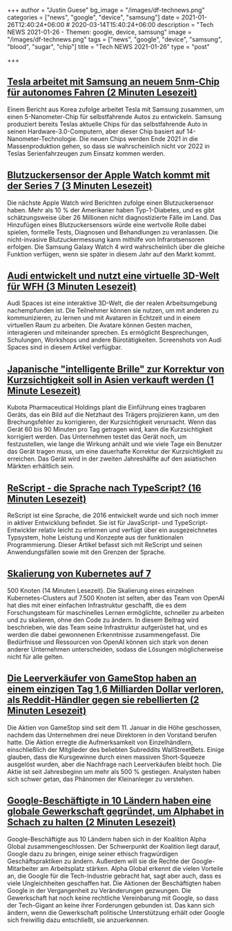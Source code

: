 +++
author = "Justin Guese"
bg_image = "/images/df-technews.png"
categories = ["news", "google", "device", "samsung"]
date = 2021-01-26T12:40:24+06:00 # 2020-03-14T15:40:24+06:00
description = "Tech NEWS 2021-01-26 - Themen: google, device, samsung"
image = "/images/df-technews.png"
tags = ["news", "google", "device", "samsung", "blood", "sugar", "chip"]
title = "Tech NEWS 2021-01-26"
type = "post"

+++

## [Tesla arbeitet mit Samsung an neuem 5nm-Chip für autonomes Fahren (2 Minuten Lesezeit)](https://electrek.co/2021/01/25/tesla-partners-samsung-new-5nm-chip-full-self-driving-report//1/010001773e612af5-a76bfc44-0a69-4e85-af9b-2164c6880c91-000000/F3CUyivlNWpAZjMnGtfB9XLE07iqVrYKX3jsA9gNsSE=177)

 Einem Bericht aus Korea zufolge arbeitet Tesla mit Samsung zusammen, um einen 5-Nanometer-Chip für selbstfahrende Autos zu entwickeln. Samsung produziert bereits Teslas aktuelle Chips für das selbstfahrende Auto in seinen Hardware-3.0-Computern, aber dieser Chip basiert auf 14-Nanometer-Technologie. Die neuen Chips werden Ende 2021 in die Massenproduktion gehen, so dass sie wahrscheinlich nicht vor 2022 in Teslas Serienfahrzeugen zum Einsatz kommen werden.

## [Blutzuckersensor der Apple Watch kommt mit der Series 7 (3 Minuten Lesezeit)](https://9to5mac.com/2021/01/25/apple-watch-blood-sugar-measurement//1/010001773e612af5-a76bfc44-0a69-4e85-af9b-2164c6880c91-000000/SNM6Nc4YO1cd6ZPTxwAv0miv7YVG7lCIlo5ojUecEpM=177)

 Die nächste Apple Watch wird Berichten zufolge einen Blutzuckersensor haben. Mehr als 10 % der Amerikaner haben Typ-1-Diabetes, und es gibt schätzungsweise über 26 Millionen nicht diagnostizierte Fälle im Land. Das Hinzufügen eines Blutzuckersensors würde eine wertvolle Rolle dabei spielen, formelle Tests, Diagnosen und Behandlungen zu veranlassen. Die nicht-invasive Blutzuckermessung kann mithilfe von Infrarotsensoren erfolgen. Die Samsung Galaxy Watch 4 wird wahrscheinlich über die gleiche Funktion verfügen, wenn sie später in diesem Jahr auf den Markt kommt.

## [Audi entwickelt und nutzt eine virtuelle 3D-Welt für WFH (3 Minuten Lesezeit)](https://www.theceomagazine.com/business/innovation-technology/audi-spaces//1/010001773e612af5-a76bfc44-0a69-4e85-af9b-2164c6880c91-000000/lZsD517MzxqNBEUD58ahF0BZ0QOVWUhNdCc6Ni4jdr4=177)

 Audi Spaces ist eine interaktive 3D-Welt, die der realen Arbeitsumgebung nachempfunden ist. Die Teilnehmer können sie nutzen, um mit anderen zu kommunizieren, zu lernen und mit Avataren in Echtzeit und in einem virtuellen Raum zu arbeiten. Die Avatare können Gesten machen, interagieren und miteinander sprechen. Es ermöglicht Besprechungen, Schulungen, Workshops und andere Bürotätigkeiten. Screenshots von Audi Spaces sind in diesem Artikel verfügbar.

## [Japanische "intelligente Brille" zur Korrektur von Kurzsichtigkeit soll in Asien verkauft werden (1 Minute Lesezeit)](https://asia.nikkei.com/Business/Health-Care/Myopia-correcting-smart-glasses-from-Japan-to-be-sold-in-Asia/1/010001773e612af5-a76bfc44-0a69-4e85-af9b-2164c6880c91-000000/uZK5lR9j7yt922fxZKmEE7EMl6msaJtmzBctC2aaPAs=177)

 Kubota Pharmaceutical Holdings plant die Einführung eines tragbaren Geräts, das ein Bild auf die Netzhaut des Trägers projizieren kann, um den Brechungsfehler zu korrigieren, der Kurzsichtigkeit verursacht. Wenn das Gerät 60 bis 90 Minuten pro Tag getragen wird, kann die Kurzsichtigkeit korrigiert werden. Das Unternehmen testet das Gerät noch, um festzustellen, wie lange die Wirkung anhält und wie viele Tage ein Benutzer das Gerät tragen muss, um eine dauerhafte Korrektur der Kurzsichtigkeit zu erreichen. Das Gerät wird in der zweiten Jahreshälfte auf den asiatischen Märkten erhältlich sein.

## [ReScript - die Sprache nach TypeScript? (16 Minuten Lesezeit)](https://blog.codecentric.de/en/2021/01/rescript-compare-typescript-elm//1/010001773e612af5-a76bfc44-0a69-4e85-af9b-2164c6880c91-000000/4qMhfE6BTI7_C87SPjWs30M9WgixHFm6PYls6siBG5c=177)

 ReScript ist eine Sprache, die 2016 entwickelt wurde und sich noch immer in aktiver Entwicklung befindet. Sie ist für JavaScript- und TypeScript-Entwickler relativ leicht zu erlernen und verfügt über ein ausgezeichnetes Typsystem, hohe Leistung und Konzepte aus der funktionalen Programmierung. Dieser Artikel befasst sich mit ReScript und seinen Anwendungsfällen sowie mit den Grenzen der Sprache.

## [Skalierung von Kubernetes auf 7](https://openai.com/blog/scaling-kubernetes-to-7500-nodes//1/010001773e612af5-a76bfc44-0a69-4e85-af9b-2164c6880c91-000000/c0qxNrfuLosFgw6uD1Y--vAhSFoM7trNMVHMKEx32kA=177)

500 Knoten (14 Minuten Lesezeit). Die Skalierung eines einzelnen Kubernetes-Clusters auf 7.500 Knoten ist selten, aber das Team von OpenAI hat dies mit einer einfachen Infrastruktur geschafft, die es dem Forschungsteam für maschinelles Lernen ermöglichte, schneller zu arbeiten und zu skalieren, ohne den Code zu ändern. In diesem Beitrag wird beschrieben, wie das Team seine Infrastruktur aufgerüstet hat, und es werden die dabei gewonnenen Erkenntnisse zusammengefasst. Die Bedürfnisse und Ressourcen von OpenAI können sich stark von denen anderer Unternehmen unterscheiden, sodass die Lösungen möglicherweise nicht für alle gelten.

## [Die Leerverkäufer von GameStop haben an einem einzigen Tag 1,6 Milliarden Dollar verloren, als Reddit-Händler gegen sie rebellierten (2 Minuten Lesezeit)](https://markets.businessinsider.com/news/stocks/gamestop-stock-short-seller-squeeze-losses-reddit-traders-citron-gme-2021-1-1030000080/1/010001773e612af5-a76bfc44-0a69-4e85-af9b-2164c6880c91-000000/LafiVYQbcK2s9Uw6Dlx5E13sb45nEazJV8o1JGUJQlg=177)

 Die Aktien von GameStop sind seit dem 11. Januar in die Höhe geschossen, nachdem das Unternehmen drei neue Direktoren in den Vorstand berufen hatte. Die Aktion erregte die Aufmerksamkeit von Einzelhändlern, einschließlich der Mitglieder des beliebten Subreddits WallStreetBets. Einige glauben, dass die Kursgewinne durch einen massiven Short-Squeeze ausgelöst wurden, aber die Nachfrage nach Leerverkäufen bleibt hoch. Die Aktie ist seit Jahresbeginn um mehr als 500 % gestiegen. Analysten haben sich schwer getan, das Phänomen der Kleinanleger zu verstehen.

## [Google-Beschäftigte in 10 Ländern haben eine globale Gewerkschaft gegründet, um Alphabet in Schach zu halten (2 Minuten Lesezeit)](https://www.fastcompany.com/90597474/google-workers-across-the-world-just-formed-a-global-union-to-keep-alphabet-in-check/1/010001773e612af5-a76bfc44-0a69-4e85-af9b-2164c6880c91-000000/LcJD-7WvU910qWLORn4Vxmgd0oeLTqk6EA-Fp_FjU4c=177)

 Google-Beschäftigte aus 10 Ländern haben sich in der Koalition Alpha Global zusammengeschlossen. Der Schwerpunkt der Koalition liegt darauf, Google dazu zu bringen, einige seiner ethisch fragwürdigen Geschäftspraktiken zu ändern. Außerdem will sie die Rechte der Google-Mitarbeiter am Arbeitsplatz stärken. Alpha Global erkennt die vielen Vorteile an, die Google für die Tech-Industrie gebracht hat, sagt aber auch, dass es viele Ungleichheiten geschaffen hat. Die Aktionen der Beschäftigten haben Google in der Vergangenheit zu Veränderungen gezwungen. Die Gewerkschaft hat noch keine rechtliche Vereinbarung mit Google, so dass der Tech-Gigant an keine ihrer Forderungen gebunden ist. Das kann sich ändern, wenn die Gewerkschaft politische Unterstützung erhält oder Google sich freiwillig dazu entschließt, sie anzuerkennen.

